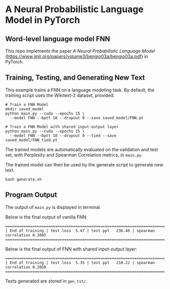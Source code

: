 # A Neural Probabilistic Language Model in PyTorch

## Word-level language model FNN
This repo implements the paper *A Neural Probabilistic Language Model* (https://www.jmlr.org/papers/volume3/bengio03a/bengio03a.pdf) in PyTorch.

## Training, Testing, and Generating New Text
This example trains a FNN on a language modeling task.
By default, the training script uses the Wikitext-2 dataset, provided.
```
# Train a FNN Model
mkdir saved_model
python main.py --cuda --epochs 15 \
  --model FNN --bptt 10 --dropout 0 --save saved_model/FNN.pt

# Train a FNN Model with shared input-output layer
python main.py --cuda --epochs 15 \
  --model FNN --bptt 10 --dropout 0 --tied --save saved_model/FNN_tied.pt
```

The trained models are automatically evaluated on the validation and test set,
with Perplexity and Spearman Correlation metrics, in `main.py`.

The trained model can then be used by the generate script to generate new text.
```
bash generate.sh
```

## Program Output

The output of `main.py` is displayed in terminal.

Below is the final output of vanilla FNN:
```
=========================================================================================
| End of training | test loss  5.47 | test ppl   236.40 | spearman correlation 0.3885
=========================================================================================
```

Below is the final output of FNN with shared input-output layer:
```
=========================================================================================
| End of training | test loss  5.35 | test ppl   210.22 | spearman correlation 0.2050
=========================================================================================
```

Texts generated are stored in `gen_txt/`.
